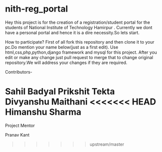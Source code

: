 nith-reg_portal
===============
Hey this project is for the creation of a registration/student portal for the students of  National Institute of Technology Hamirpur .
Currently we dont have a personal portal and hence it is a dire necessity.So lets start.

How to participate?
First of all fork this repository and then clone it to your pc.Do mention your name below(just as a first edit).
Use html,css,php,python,django framework and mysql for this project.
After you edit or make any change just pull request to merge that to change original repository.We will address your changes if they are required.

Contributors-

Sahil Badyal
Prikshit Tekta
Divyanshu Maithani
<<<<<<< HEAD
Himanshu Sharma
=======

Project Mentor

Pranav Kant
>>>>>>> upstream/master
